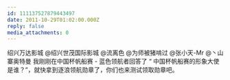 ```yaml
---
id: 111137527879443497
date: 2011-10-29T01:02:00.000Z
reply: false
media_attachments: 0
---
```


绍兴万达影城 @绍兴世茂国际影城 @流离色 @为师被猪啃过 @张小天-Mr @丶山寨奥特曼 我刚刚在中国杯帆船赛 - 蓝色领航者回答了 “ 中国杯帆船赛的形象大使是谁？”，就快拿到逐浪领航勋章了，你们也来测试领取勋章吧。 ​​​​

